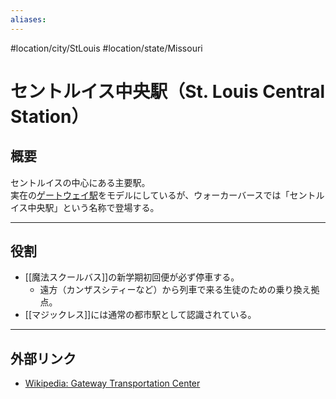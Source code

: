 ```yaml
---
aliases:
---
```

#location/city/StLouis #location/state/Missouri 

# セントルイス中央駅（St. Louis Central Station）

## 概要
セントルイスの中心にある主要駅。  
実在の[ゲートウェイ駅](https://en.wikipedia.org/wiki/Gateway_Transportation_Center)をモデルにしているが、ウォーカーバースでは「セントルイス中央駅」という名称で登場する。

---

## 役割
- [[魔法スクールバス]]の新学期初回便が必ず停車する。  
  - 遠方（カンザスシティーなど）から列車で来る生徒のための乗り換え拠点。  
- [[マジックレス]]には通常の都市駅として認識されている。

---

## 外部リンク
- [Wikipedia: Gateway Transportation Center](https://en.wikipedia.org/wiki/Gateway_Transportation_Center)
